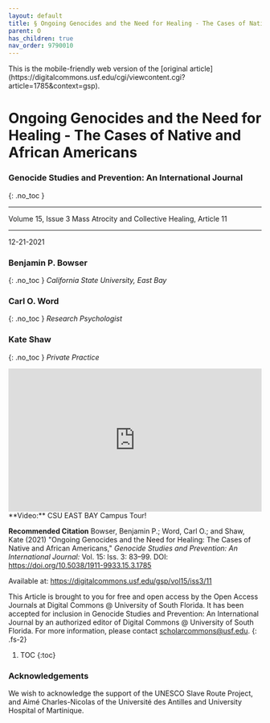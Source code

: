 ```yaml
---
layout: default
title: § Ongoing Genocides and the Need for Healing - The Cases of Native and African Americans 
parent: O
has_children: true
nav_order: 9790010
---
```

<style>
.dont-break-out {
  /* These are technically the same, but use both */
  overflow-wrap: break-word;
  word-wrap: break-word;

     -ms-word-break: break-all;
  /* This is the dangerous one in WebKit, as it breaks things wherever */
  word-break: break-all;
  /* Instead use this non-standard one: */
  word-break: break-word;
}

.youtube-container {
    position: relative;
    width: 100%;
    height: 0;
    padding-bottom: 56.25%;
}
.youtube-video {
    position: absolute;
    top: 0;
    left: 0;
    width: 100%;
    height: 100%;
}

</style>

<div class="dont-break-out" markdown="1">
This is the mobile-friendly web version of the [original article](https://digitalcommons.usf.edu/cgi/viewcontent.cgi?article=1785&context=gsp).

# Ongoing Genocides and the Need for Healing - The Cases of Native and African Americans

### Genocide Studies and Prevention: An International Journal
{: .no_toc }

***

Volume 15, Issue 3 Mass Atrocity and Collective Healing, Article 11 

***

12-21-2021

### Benjamin P. Bowser
{: .no_toc }
*California State University, East Bay*

### Carl O. Word
{: .no_toc }
*Research Psychologist*

### Kate Shaw
{: .no_toc }
*Private Practice*

<div class="youtube-container">
<iframe width="100%" src="https://www.youtube.com/embed/nQ-fkodlYrM" title="YouTube video player" frameborder="0" allow="accelerometer; autoplay; clipboard-write; encrypted-media; gyroscope; picture-in-picture" allowfullscreen class="youtube-video"></iframe>
</div>
**Video:** CSU EAST BAY Campus Tour! 

**Recommended Citation**
Bowser, Benjamin P.; Word, Carl O.; and Shaw, Kate (2021) "Ongoing Genocides and the Need for Healing: The Cases of Native and African Americans," *Genocide Studies and Prevention: An International Journal:* Vol. 15: Iss. 3: 83–99. DOI: https://doi.org/10.5038/1911-9933.15.3.1785

Available at: https://digitalcommons.usf.edu/gsp/vol15/iss3/11 

This Article is brought to you for free and open access by the Open Access Journals at Digital Commons @ University of South Florida. It has been accepted for inclusion in Genocide Studies and Prevention: An International Journal by an authorized editor of Digital Commons @ University of South Florida. For more information, please contact scholarcommons@usf.edu.
{: .fs-2}

1. TOC
{:toc}

### Acknowledgements
We wish to acknowledge the support of the UNESCO Slave Route Project, and Aimé Charles-Nicolas of the Université des Antilles and University Hospital of Martinique. 

</div>
